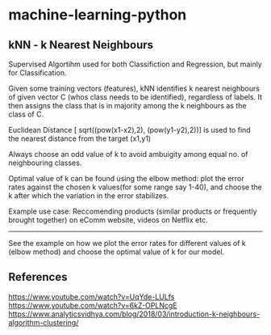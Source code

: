 # machine-learning-python

## kNN - k Nearest Neighbours

Supervised Algortihm used for both Classifiction and Regression, but mainly for Classification.

Given some training vectors (features), kNN identifies k nearest neighbours of given vector C (whos class needs to be identified), regardless of labels. It then assigns the class that is in majority among the k neighbours as the class of C. 

Euclidean Distance [ sqrt((pow(x1-x2),2), (pow(y1-y2),2))] is used to find the nearest distance from the target (x1,y1)

Always choose an odd value of k to avoid ambuigity among equal no. of neighbouring classes.

Optimal value of k can be found using the elbow method: plot the error rates against the chosen k values(for some range say 1-40), and choose the k after which the variation in the error stabilizes.

Example use case: Reccomending products (similar products or frequently brought together) on eComm website, videos on Netflix etc.

------------
See the example on how we plot the error rates for different values of k (elbow method) and choose the optimal value of k for our model.


## References
https://www.youtube.com/watch?v=UqYde-LULfs
https://www.youtube.com/watch?v=6kZ-OPLNcgE
https://www.analyticsvidhya.com/blog/2018/03/introduction-k-neighbours-algorithm-clustering/


